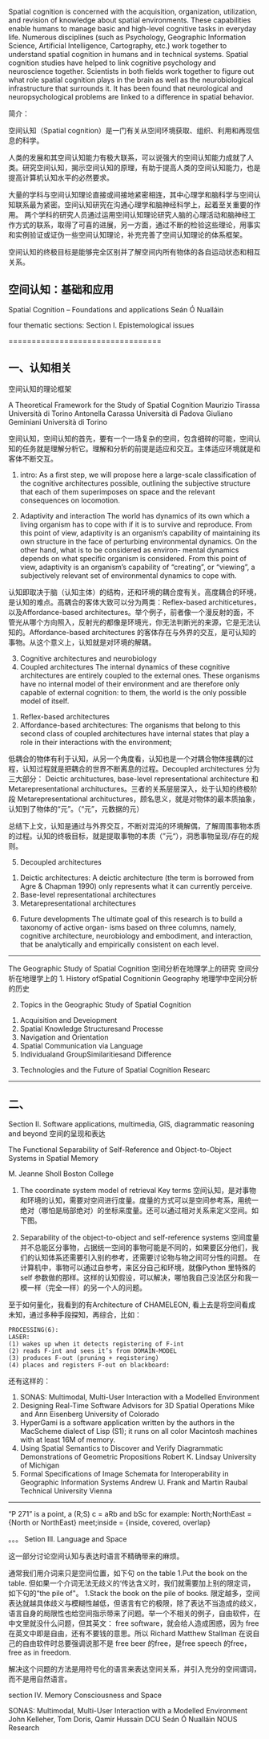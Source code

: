 Spatial cognition is concerned with the acquisition, organization, utilization, and revision of knowledge about spatial environments. These capabilities enable humans to manage basic and high-level cognitive tasks in everyday life. Numerous disciplines (such as Psychology, Geographic Information Science, Artificial Intelligence, Cartography, etc.) work together to understand spatial cognition in humans and in technical systems. Spatial cognition studies have helped to link cognitive psychology and neuroscience together. Scientists in both fields work together to figure out what role spatial cognition plays in the brain as well as the neurobiological infrastructure that surrounds it. It has been found that neurological and neuropsychological problems are linked to a difference in spatial behavior. 



简介：

空间认知（Spatial cognition）是一门有关从空间环境获取、组织、利用和再现信息的科学。

人类的发展和其空间认知能力有极大联系，可以说强大的空间认知能力成就了人类。研究空间认知，揭示空间认知的原理，有助于提高人类的空间认知能力，也是提高计算机认知水平的必然要求。

大量的学科与空间认知理论直接或间接地紧密相连，其中心理学和脑科学与空间认知联系最为紧密。空间认知研究在沟通心理学和脑神经科学上，起着至关重要的作用。 两个学科的研究人员通过运用空间认知理论研究人脑的心理活动和脑神经工作方式的联系，取得了可喜的进展，另一方面，通过不断的检验这些理论，用事实和实例验证或证伪一些空间认知理论，补充完善了空间认知理论的体系框架。

空间认知的终极目标是能够完全区别并了解空间内所有物体的各自运动状态和相互关系。


## 空间认知：基础和应用

Spatial Cognition – Foundations and applications
Seán Ó Nualláin

four thematic sections: 
Section I. Epistemological issues




=================================
## 一、认知相关

空间认知的理论框架

A Theoretical Framework for the Study
of Spatial Cognition
Maurizio Tirassa
Università di Torino
Antonella Carassa
Università di Padova
Giuliano Geminiani
Università di Torino

空间认知，空间认知的首先，要有一个一场复杂的空间，包含细碎的可能，空间认知的任务就是理解分析它。理解和分析的前提是适应和交互。主体适应环境就是和客体不断交互。
1. intro: As a first step, we will propose here a large-scale classification of the
cognitive architectures possible, outlining the subjective structure that each of
them superimposes on space and the relevant consequences on locomotion. 

2.  Adaptivity and interaction
The world has dynamics of its own which a living organism has to cope
with if it is to survive and reproduce. From this point of view, adaptivity is an
organism’s capability of maintaining its own structure in the face of perturbing
environmental dynamics. On the other hand, what is to be considered as environ-
mental dynamics depends on what specific organism is considered. From this
point of view, adaptivity is an organism’s capability of “creating”, or “viewing”,
a subjectively relevant set of environmental dynamics to cope with.

认知即取决于脑（认知主体）的结构，还和环境的耦合度有关。高度耦合的环境，是认知的难点。高耦合的客体大致可以分为两类：Reflex-based architicetures，以及Affordance-based architectures。举个例子，前者像一个漫反射的面，不管光从哪个方向照入，反射光的都像是环境光，你无法判断光的来源，它是无法认知的。Affordance-based architectures 的客体存在与外界的交互，是可认知的事物。从这个意义上，认知就是对环境的解耦。




3. Cognitive architectures and neurobiology
4. Coupled architectures
The internal dynamics of these cognitive architectures are entirely coupled to the
external ones. These organisms have no internal model of their environment and
are therefore only capable of external cognition: to them, the world is the only
possible model of itself.

1) Reflex-based architectures
2) Affordance-based architectures: The organisms that belong to this second class of coupled  architectures have internal states that play a role in their interactions with the environment;

低耦合的物体有利于认知，从另一个角度看，认知也是一个对耦合物体接耦的过程，认知过程就是把耦合的世界不断离息的过程。Decoupled architectures 分为三大部分： Deictic archituctures, base-level representational architecture 和 Metarepresentational archituctures。三者的关系层层深入，处于认知的终极阶段 Metarepresentational archituctures，顾名思义，就是对物体的最本质抽象，认知到了物体的“元”。（“元”，元数据的元）

总结下上文，认知是通过与外界交互，不断对混沌的环境解偶，了解周围事物本质的过程。认知的终极目标，就是提取事物的本质（”元“），洞悉事物呈现/存在的规则。

5. Decoupled architectures
1) Deictic architectures: A deictic architecture (the term is borrowed from Agre & Chapman 1990) only represents what it can currently perceive.
2) Base-level representational architectures
3) Metarepresentational architectures
 
6. Future developments
The ultimate goal of this research is to build a taxonomy of active organ-
isms based on three columns, namely, cognitive architecture, neurobiology and
embodiment, and interaction, that be analytically and empirically consistent on
each level.





------------------------------------------------------------------------------------------------
The Geographic Study of Spatial Cognition
空间分析在地理学上的研究
空间分析在地理学上的 
1. 
History ofSpatial Cognitionin Geography
地理学中空间分析的历史


2. Topics in the Geographic Study of Spatial Cognition

1)  Acquisition and Deveiopment
2) Spatial Knowledge Structuresand Processe
3) Navigation and Orientation
4) Spatial Communication via Language
5) Individualand GroupSimilaritiesand Difference

3. Technologies and the Future of Spatial Cognition Researc


----------------------------------------------------------------------------------------------------------

## 二、
Section II. Software applications, multimedia, GIS, diagrammatic reasoning and beyond
空间的呈现和表达

The Functional Separability of Self-Reference and
Object-to-Object Systems in Spatial Memory

M. Jeanne Sholl
Boston College


1. The coordinate system model of retrieval
Key terms
空间认知，是对事物和环境的认知，需要对空间进行度量。度量的方式可以是空间参考系，用统一绝对（哪怕是局部绝对）的坐标来度量。还可以通过相对关系来定义空间。如下图。

2. Separability of the object-to-object and self-reference systems
空间度量并不总能区分事物，占据统一空间的事物可能是不同的，如果要区分他们，我们的认知体系还需要引入别的参考，还需要讨论物与物之间可分性的问题。 在计算机中，事物可以通过自参考，来区分自己和环境，就像Python 里特殊的 self 参数做的那样。这样的认知假设，可以解决，哪怕我自己没法区分和我一模一样（完全一样）的另一个人的问题。

至于如何量化，我看到的有Architecture of CHAMELEON, 看上去是将空间看成未知，通过多种手段探知，再综合，比如： 

```
PROCESSING(6):
LASER:
(1) wakes up when it detects registering of F-int
(2) reads F-int and sees it’s from DOMAIN-MODEL
(3) produces F-out (pruning + registering)
(4) places and registers F-out on blackboard:
```
还有这样的： 


1. SONAS: Multimodal, Multi-User Interaction with a Modelled Environment
2. Designing Real-Time Software Advisors
for 3D Spatial Operations
Mike and Ann Eisenberg
University of Colorado
3. HyperGami is a software application written by the authors in the MacScheme
dialect of Lisp (S1); it runs on all color Macintosh machines with at least 16M
of memory. 
4. Using Spatial Semantics to Discover
and Verify Diagrammatic Demonstrations
of Geometric Propositions
Robert K. Lindsay
University of Michigan
5. Formal Specifications of Image Schemata for
Interoperability in Geographic Information Systems
Andrew U. Frank and Martin Raubal
Technical University Vienna
-----------------------------------
“P 271” is a point,
a (R;S) c = aRb and bSc
for example: North;NorthEast = {North or NorthEast}
meet;inside = {inside, covered, overlap}





。。。
Setion III. Language and Space


这一部分讨论空间认知与表达时语言不精确带来的麻烦。

通常我们用介词来只是空间位置，如下句 on the table
1.Put the book on the table.
但如果一个介词无法无歧义的‘传达含义时，我们就需要加上别的限定词，如下句的“the pile of"。
1.Stack the book on the pile of books.
限定越多，空间表达就越具体歧义与模糊性越低，但语言有它的极限，除了表达不当造成的歧义，语言自身的局限性也给空间指示带来了问题。举一个不相关的例子，自由软件，在中文里就没什么问题，但其英文： free software，就会给人造成困惑，因为 free 在英文中即是自由，还有不要钱的意思。所以 Richard Matthew Stallman 在说自己的自由软件时总要强调说那不是 free  beer 的free，是free speech 的free，free as in freedom.
  
解决这个问题的方法是用符号化的语言来表达空间关系，并引入充分的空间谓词，而不是用自然语言。 








section IV. Memory Consciousness and Space















SONAS: Multimodal, Multi-User Interaction
with a Modelled Environment
John Kelleher, Tom Doris, Qamir Hussain
DCU
Seán Ó Nualláin
NOUS Research